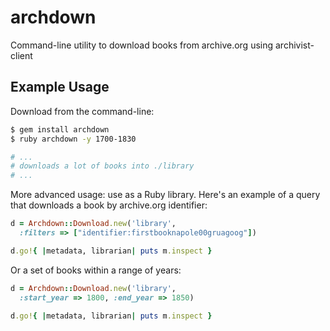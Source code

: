 archdown
========

Command-line utility to download books from archive.org using archivist-client

Example Usage
-------------

Download from the command-line:

```sh
$ gem install archdown
$ ruby archdown -y 1700-1830

# ...
# downloads a lot of books into ./library
# ...
```

More advanced usage: use as a Ruby library. Here's an example of a query that downloads a book by archive.org identifier:

```ruby
d = Archdown::Download.new('library',
  :filters => ["identifier:firstbooknapole00gruagoog"])

d.go!{ |metadata, librarian| puts m.inspect }
```

Or a set of books within a range of years:

```ruby
d = Archdown::Download.new('library',
  :start_year => 1800, :end_year => 1850)

d.go!{ |metadata, librarian| puts m.inspect }
```